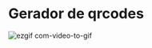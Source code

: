 # Gerador de qrcodes
![ezgif com-video-to-gif](https://github.com/MarivaldoDev/qrcode/assets/126726979/bcb4a8d2-4e1f-4c6d-a6db-b2e8b67b373b)
